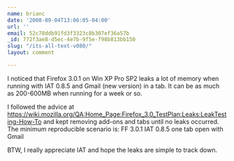 ```yaml
---
name: brianc
date: '2008-09-04T13:06:05-04:00'
url: ''
email: 52c78ddb91fd3f3323c8b307ef36a57b
_id: 772f3ae8-d5ec-4e7b-9f5e-f98b813bb150
slug: "/its-all-text-v080/"
layout: comment

---
```


I noticed that Firefox 3.0.1 on Win XP Pro SP2 leaks a lot of memory when running with IAT 0.8.5 and Gmail (new version) in a tab.  It can be as much as 200-600MB when running for a week or so.

I followed the advice at 
https://wiki.mozilla.org/QA:Home_Page:Firefox_3.0_TestPlan:Leaks:LeakTesting-How-To
and kept removing add-ons and tabs until no leaks occurred.
The minimum reproducible scenario is:
FF 3.0.1
IAT 0.8.5
one tab open with Gmail

BTW, I really appreciate IAT and hope the leaks are simple to track down.
